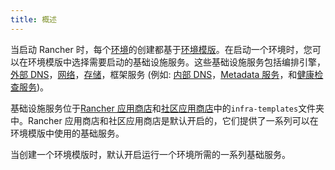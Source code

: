 ```yaml
---
title: 概述
---
```


当启动 Rancher 时，每个[环境](/docs/rancher1/configurations/environments/)的创建都基于[环境模版](/docs/rancher1/configurations/environments/#什么是环境模版)。在启动一个环境时，您可以在环境模版中选择需要启动的基础设施服务。这些基础设施服务包括编排引擎，[外部 DNS](/docs/rancher1/infrastructure/cattle/external-dns-service/)，[网络](/docs/rancher1/rancher-service/networking/)，[存储](/docs/rancher1/rancher-service/storage-services/)，框架服务 (例如: [内部 DNS](/docs/rancher1/rancher-service/dns-service/)，[Metadata 服务](/docs/rancher1/rancher-service/metadata-service/)，和[健康检查服务](/docs/rancher1/infrastructure/cattle/health-checks/))。

基础设施服务位于[Rancher 应用商店](https://github.com/rancher/rancher-catalog)和[社区应用商店](https://github.com/rancher/community-catalog)中的`infra-templates`文件夹中。Rancher 应用商店和社区应用商店是默认开启的，它们提供了一系列可以在环境模版中使用的基础服务。

当创建一个环境模版时，默认开启运行一个环境所需的一系列基础服务。
